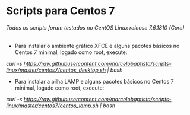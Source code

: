 # Scripts para Centos 7

###### Todos os scripts foram testados no CentOS Linux release 7.6.1810 (Core)

- Para instalar o ambiente gráfico XFCE e alguns pacotes básicos no Centos 7 minimal, logado como root, execute:

*curl -s https://raw.githubusercontent.com/marcelobaptista/scripts-linux/master/centos7/centos_desktop.sh | bash*

- Para instalar a pilha LAMP e alguns pacotes básicos no Centos 7 minimal, logado como root, execute:

*curl -s https://raw.githubusercontent.com/marcelobaptista/scripts-linux/master/centos7/centos_lamp.sh | bash*

